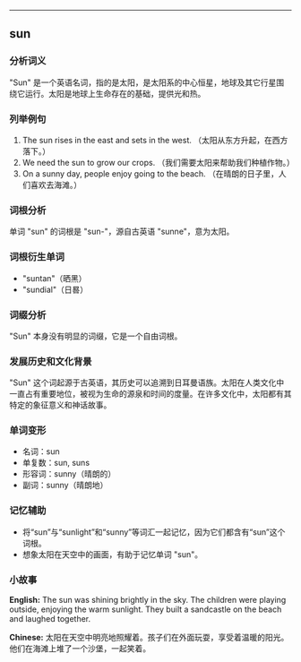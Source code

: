 
---------------
## sun
### 分析词义
"Sun" 是一个英语名词，指的是太阳，是太阳系的中心恒星，地球及其它行星围绕它运行。太阳是地球上生命存在的基础，提供光和热。

### 列举例句
1. The sun rises in the east and sets in the west.
   （太阳从东方升起，在西方落下。）
2. We need the sun to grow our crops.
   （我们需要太阳来帮助我们种植作物。）
3. On a sunny day, people enjoy going to the beach.
   （在晴朗的日子里，人们喜欢去海滩。）

### 词根分析
单词 "sun" 的词根是 "sun-"，源自古英语 "sunne"，意为太阳。

### 词根衍生单词
- "suntan"（晒黑）
- "sundial"（日晷）

### 词缀分析
"Sun" 本身没有明显的词缀，它是一个自由词根。

### 发展历史和文化背景
"Sun" 这个词起源于古英语，其历史可以追溯到日耳曼语族。太阳在人类文化中一直占有重要地位，被视为生命的源泉和时间的度量。在许多文化中，太阳都有其特定的象征意义和神话故事。

### 单词变形
- 名词：sun
- 单复数：sun, suns
- 形容词：sunny（晴朗的）
- 副词：sunny（晴朗地）

### 记忆辅助
- 将“sun”与“sunlight”和“sunny”等词汇一起记忆，因为它们都含有“sun”这个词根。
- 想象太阳在天空中的画面，有助于记忆单词 "sun"。

### 小故事
**English:**
The sun was shining brightly in the sky. The children were playing outside, enjoying the warm sunlight. They built a sandcastle on the beach and laughed together.

**Chinese:**
太阳在天空中明亮地照耀着。孩子们在外面玩耍，享受着温暖的阳光。他们在海滩上堆了一个沙堡，一起笑着。

